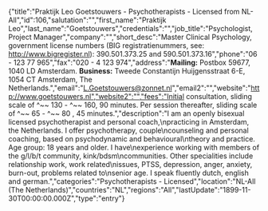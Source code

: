 {"title":"Praktijk Leo Goetstouwers - Psychotherapists - Licensed from NL-All","id":106,"salutation":"","first_name":"Praktijk Leo","last_name":"Goetstouwers","credentials":"","job_title":"Psychologist, Project Manager","company":"","short_desc":"Master Clinical Psychology, government license numbers (BIG registratienummers, see: http://www.bigregister.nl): 390.501.373.25  and  590.501.373.16","phone":"06 - 123 77 965","fax":"020 - 4 123 974","address":"<b>Mailing:</b> Postbox 59677, 1040 LD Amsterdam. <b>Business:</b> Tweede Constantijn Huijgensstraat 6-E, 1054 CT Amsterdam, The Netherlands.","email":"L.Goetstouwers@zonnet.nl","email2":"","website":"http://www.goetstouwers.nl","website2":"","fees":"Initial consultation, sliding scale of ^~~ 130 - ^~~ 160,  90 minutes. Per session thereafter, sliding scale of ^~~ 65 - ^~~ 80  ,  45 minutes.","description":"I am an openly bisexual licensed psychotherapist and personal coach,\npracticing in Amsterdam, the Netherlands. I offer psychotherapy, couple\ncounseling and personal coaching, based on psychodynamic and behavioural\ntheory and practice. Age group: 18 years and older.  I have\nexperience working with members of the g/l/b/t community, kink/bdsm\ncommunities. Other specialities include relationship work, work related\nissues, PTSS, depression, anger, anxiety, burn-out, problems related to\nsenior age. I speak fluently dutch, english and german.","categories":"Psychotherapists - Licensed","location":"NL-All (The Netherlands)","countries":"NL","regions":"All","lastUpdate":"1899-11-30T00:00:00.000Z","type":"entry"}

